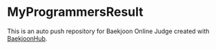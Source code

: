 # MyProgrammersResult
This is an auto push repository for Baekjoon Online Judge created with [BaekjoonHub](https://github.com/BaekjoonHub/BaekjoonHub).
